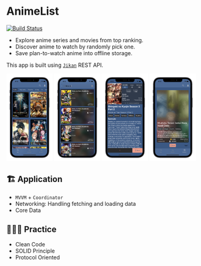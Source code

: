 # AnimeList
[![Build Status](https://img.shields.io/badge/Swift-5.1.1-orange.svg)](https://swift.org)

- Explore anime series and movies from top ranking.
- Discover anime to watch by randomly pick one.
- Save plan-to-watch anime into offline storage.

This app is built using [`Jikan`](https://jikan.moe) REST API.

<p>
    <img src=https://github.com/johnnycuongn/AnimeList/blob/master/READMEResources/TopAnimePage.png width="24%"/> 
    <img src="https://github.com/johnnycuongn/AnimeList/blob/master/READMEResources/SearchAnimePage.png" width="24%"/> 
    <img src="https://github.com/johnnycuongn/AnimeList/blob/master/READMEResources/AnimeDetails.png" width="24%"/>
    <img src="https://github.com/johnnycuongn/AnimeList/blob/master/READMEResources/AnimeRandomPicker.png" width="24%"/>
</p>

## 🏗 Application

- `MVVM` + `Coordinator`
- Networking: Handling fetching and loading data
- Core Data

## 👷🏼‍♂️ Practice
- Clean Code
- SOLID Principle
- Protocol Oriented
